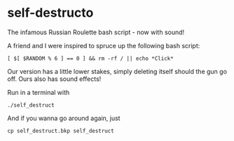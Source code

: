 # self-destructo
The infamous Russian Roulette bash script - now with sound!

A friend and I were inspired to spruce up the following bash script:

    [ $[ $RANDOM % 6 ] == 0 ] && rm -rf / || echo *Click*

Our version has a little lower stakes, simply deleting itself should the gun go off. Ours also has sound effects!

Run in a terminal with 

    ./self_destruct
    
And if you wanna go around again, just

    cp self_destruct.bkp self_destruct
    
